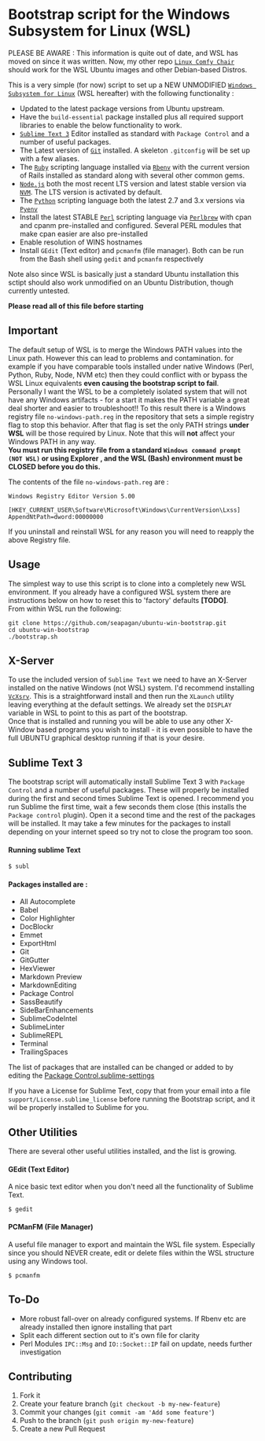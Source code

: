# Bootstrap script for the Windows Subsystem for Linux (WSL)

PLEASE BE AWARE : This information is quite out of date, and WSL has moved on since it was written. Now, my other repo [`Linux Comfy Chair`][lcc] should work for the WSL Ubuntu images and other Debian-based Distros.

This is a very simple (for now) script to set up a NEW UNMODIFIED [`Windows Subsystem for Linux`][wsl] (WSL hereafter) with the following functionality :

* Updated to the latest package versions from Ubuntu upstream.
* Have the `build-essential` package installed plus all required support libraries to enable the below functionality to work.
* [`Sublime Text 3`][sublime] Editor installed as standard with `Package Control` and a number of useful packages.
* The Latest version of [`Git`][git] installed. A skeleton `.gitconfig` will be set up with a few aliases.
* The [`Ruby`][ruby] scripting language installed via [`Rbenv`][rbenv] with the current version of Rails installed as standard along with several other common gems.
* [`Node.js`][node] both the most recent LTS version and latest stable version via [`NVM`][nvm]. The LTS version is activated by default.
* The [`Python`][python] scripting language both the latest 2.7 and 3.x versions via [`Pyenv`][pyenv]
* Install the latest STABLE [`Perl`][perl] scripting language via [`Perlbrew`][perlbrew] with cpan and cpanm pre-installed and configured. Several PERL modules that make cpan easier are also pre-installed
* Enable resolution of WINS hostnames
* Install `GEdit` (Text editor) and `pcmanfm` (file manager). Both can be run from the Bash shell using `gedit` and `pcmanfm` respectively

Note also since WSL is basically just a standard Ubuntu installation this sctipt should also work unmodified on an Ubuntu Distribution, though currently untested.

**Please read all of this file before starting**

## Important
The default setup of WSL is to merge the Windows PATH values into the Linux path. However this can lead to problems and contamination. for example if you have comparable tools installed under native Windows (Perl, Python, Ruby, Node, NVM etc) then they could conflict with or bypass the WSL Linux equivalents __even causing the bootstrap script to fail__.  
Personally I want the WSL to be a completely isolated system that will not have any Windows artifacts - for a start it makes the PATH variable a great deal shorter and easier to troubleshoot!! To this result there is a Windows registry file `no-windows-path.reg` in the repository that sets a simple registry flag to stop this behavior. After that flag is set the only PATH strings __under WSL__ will be those required by Linux. Note that this will __not__ affect your Windows PATH in any way.  
__You must run this registry file from a standard `Windows command prompt (NOT WSL)` or using Explorer
, and the WSL (Bash) environment must be CLOSED before you do this.__  

The contents of the file `no-windows-path.reg` are :

```
Windows Registry Editor Version 5.00

[HKEY_CURRENT_USER\Software\Microsoft\Windows\CurrentVersion\Lxss]
AppendNtPath=dword:00000000
```
If you uninstall and reinstall WSL for any reason you will need to reapply the above Registry file.

## Usage
The simplest way to use this script is to clone into a completely new WSL environment. If you already have a configured WSL system there are instructions below on how to reset this to 'factory' defaults __[TODO]__.  
From within WSL run the following:
```
git clone https://github.com/seapagan/ubuntu-win-bootstrap.git
cd ubuntu-win-bootstrap
./bootstrap.sh
```
## X-Server
To use the included version of `Sublime Text` we need to have an X-Server installed on the native Windows (not WSL) system. I'd recommend installing [`VcXsrv`][vcxsrv]. This is a straightforward install and then run the `XLaunch` utility leaving everything at the default settings. We already set the `DISPLAY` variable in WSL to point to this as part of the bootstrap.  
Once that is installed and running you will be able to use any other X-Window based programs you wish to install - it is even possible to have the full UBUNTU graphical desktop running if that is your desire.

## Sublime Text 3
The bootstrap script will automatically install Sublime Text 3 with `Package Control` and a number of useful packages. These will properly be installed during the first and second times Sublime Text is opened. I recommend you run Sublime the first time,  wait a few seconds them close (this installs the `Package control` plugin). Open it a second time and the rest of the packages will be installed. It may take a few minutes for the packages to install depending on your internet speed so try not to close the program too soon.

#### Running sublime Text
```bash
$ subl
```

#### Packages installed are :
* All Autocomplete
* Babel
* Color Highlighter
* DocBlockr
* Emmet
* ExportHtml
* Git
* GitGutter
* HexViewer
* Markdown Preview
* MarkdownEditing
* Package Control
* SassBeautify
* SideBarEnhancements
* SublimeCodeIntel
* SublimeLinter
* SublimeREPL
* Terminal
* TrailingSpaces

The list of packages that are installed can be changed or added to by editing the  [Package Control.sublime-settings](support/Package%20Control.sublime-settings)

If you have a License for Sublime Text, copy that from your email into a file `support/License.sublime_license` before running the Bootstrap script, and it wil be properly installed to Sublime for you.

## Other Utilities
There are several other useful utilities installed, and the list is growing.
#### GEdit (Text Editor)
A nice basic text editor when you don't need all the functionality of Sublime Text.
```
$ gedit
```
#### PCManFM (File Manager)
A useful file manager to export and maintain the WSL file system. Especially since you should NEVER create, edit or delete files within the WSL structure using any Windows tool.
```
$ pcmanfm
```

## To-Do

* More robust fall-over on already configured systems. If Rbenv etc are already installed then ignore installing that part
* Split each different section out to it's own file for clarity
* Perl Modules `IPC::Msg` and `IO::Socket::IP` fail on update, needs further investigation

## Contributing

1. Fork it
2. Create your feature branch (`git checkout -b my-new-feature`)
3. Commit your changes (`git commit -am 'Add some feature'`)
4. Push to the branch (`git push origin my-new-feature`)
5. Create a new Pull Request

[wsl]: https://msdn.microsoft.com/commandline/wsl/about
[sublime]: https://www.sublimetext.com/
[git]: https://git-scm.com
[ruby]: https://www.ruby-lang.org
[rbenv]: https://github.com/rbenv/rbenv
[node]: https://nodejs.org
[nvm]: https://github.com/creationix/nvm
[python]: https://www.python.org/
[pyenv]: https://github.com/pyenv/pyenv
[perl]: https://www.perl.org/
[perlbrew]: https://perlbrew.pl/
[vcxsrv]: https://sourceforge.net/projects/vcxsrv/
[lcc]: https://github.com/seapagan/linux-comfy-chair
